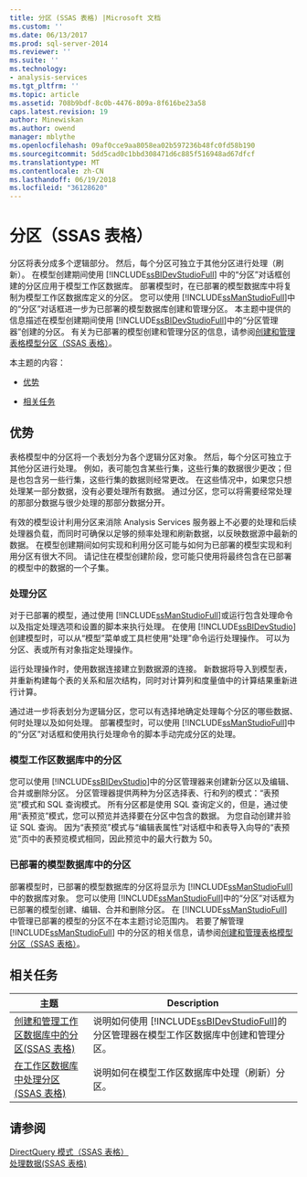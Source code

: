 ```yaml
---
title: 分区 (SSAS 表格) |Microsoft 文档
ms.custom: ''
ms.date: 06/13/2017
ms.prod: sql-server-2014
ms.reviewer: ''
ms.suite: ''
ms.technology:
- analysis-services
ms.tgt_pltfrm: ''
ms.topic: article
ms.assetid: 708b9bdf-8c0b-4476-809a-8f616be23a58
caps.latest.revision: 19
author: Minewiskan
ms.author: owend
manager: mblythe
ms.openlocfilehash: 09af0cce9aa8058ea02b597236b48fc0fd58b190
ms.sourcegitcommit: 5dd5cad0c1bbd308471d6c885f516948ad67dfcf
ms.translationtype: MT
ms.contentlocale: zh-CN
ms.lasthandoff: 06/19/2018
ms.locfileid: "36128620"
---
```

# <a name="partitions-ssas-tabular"></a>分区（SSAS 表格）
  分区将表分成多个逻辑部分。 然后，每个分区可独立于其他分区进行处理（刷新）。 在模型创建期间使用 [!INCLUDE[ssBIDevStudioFull](../../includes/ssbidevstudiofull-md.md)] 中的“分区”对话框创建的分区应用于模型工作区数据库。 部署模型时，在已部署的模型数据库中将复制为模型工作区数据库定义的分区。 您可以使用 [!INCLUDE[ssManStudioFull](../../includes/ssmanstudiofull-md.md)]中的“分区”对话框进一步为已部署的模型数据库创建和管理分区。  本主题中提供的信息描述在模型创建期间使用 [!INCLUDE[ssBIDevStudioFull](../../includes/ssbidevstudiofull-md.md)]中的“分区管理器”创建的分区。 有关为已部署的模型创建和管理分区的信息，请参阅[创建和管理表格模型分区（SSAS 表格）](create-and-manage-tabular-model-partitions-ssas-tabular.md)。  
  
 本主题的内容：  
  
-   [优势](#bkmk_benefits)  
  
-   [相关任务](#bkmk_related_tasks)  
  
##  <a name="bkmk_benefits"></a> 优势  
 表格模型中的分区将一个表划分为各个逻辑分区对象。 然后，每个分区可独立于其他分区进行处理。 例如，表可能包含某些行集，这些行集的数据很少更改；但是也包含另一些行集，这些行集的数据则经常更改。 在这些情况中，如果您只想处理某一部分数据，没有必要处理所有数据。 通过分区，您可以将需要经常处理的那部分数据与很少处理的那部分数据分开。  
  
 有效的模型设计利用分区来消除 Analysis Services 服务器上不必要的处理和后续处理器负载，而同时可确保以足够的频率处理和刷新数据，以反映数据源中最新的数据。 在模型创建期间如何实现和利用分区可能与如何为已部署的模型实现和利用分区有很大不同。 请记住在模型创建阶段，您可能只使用将最终包含在已部署的模型中的数据的一个子集。  
  
### <a name="processing-partitions"></a>处理分区  
 对于已部署的模型，通过使用 [!INCLUDE[ssManStudioFull](../../includes/ssmanstudiofull-md.md)]或运行包含处理命令以及指定处理选项和设置的脚本来执行处理。 在使用 [!INCLUDE[ssBIDevStudio](../../includes/ssbidevstudio-md.md)]创建模型时，可以从“模型”菜单或工具栏使用“处理”命令运行处理操作。 可以为分区、表或所有对象指定处理操作。  
  
 运行处理操作时，使用数据连接建立到数据源的连接。 新数据将导入到模型表，并重新构建每个表的关系和层次结构，同时对计算列和度量值中的计算结果重新进行计算。  
  
 通过进一步将表划分为逻辑分区，您可以有选择地确定处理每个分区的哪些数据、何时处理以及如何处理。 部署模型时，可以使用 [!INCLUDE[ssManStudioFull](../../includes/ssmanstudiofull-md.md)]中的“分区”对话框和使用执行处理命令的脚本手动完成分区的处理。  
  
### <a name="partitions-in-the-model-workspace-database"></a>模型工作区数据库中的分区  
 您可以使用 [!INCLUDE[ssBIDevStudio](../../includes/ssbidevstudio-md.md)]中的分区管理器来创建新分区以及编辑、合并或删除分区。 分区管理器提供两种为分区选择表、行和列的模式：“表预览”模式和 SQL 查询模式。 所有分区都是使用 SQL 查询定义的，但是，通过使用“表预览”模式，您可以预览并选择要在分区中包含的数据。 为您自动创建并验证 SQL 查询。 因为“表预览”模式与“编辑表属性”对话框中和表导入向导的“表预览”页中的表预览模式相同，因此预览中的最大行数为 50。  
  
### <a name="partitions-in-a-deployed-model-database"></a>已部署的模型数据库中的分区  
 部署模型时，已部署的模型数据库的分区将显示为 [!INCLUDE[ssManStudioFull](../../includes/ssmanstudiofull-md.md)]中的数据库对象。 您可以使用 [!INCLUDE[ssManStudioFull](../../includes/ssmanstudiofull-md.md)]中的“分区”对话框为已部署的模型创建、编辑、合并和删除分区。 在 [!INCLUDE[ssManStudioFull](../../includes/ssmanstudiofull-md.md)] 中管理已部署的模型的分区不在本主题讨论范围内。 若要了解管理 [!INCLUDE[ssManStudioFull](../../includes/ssmanstudiofull-md.md)] 中的分区的相关信息，请参阅[创建和管理表格模型分区（SSAS 表格）](create-and-manage-tabular-model-partitions-ssas-tabular.md)。  
  
##  <a name="bkmk_related_tasks"></a> 相关任务  
  
|主题|Description|  
|-----------|-----------------|  
|[创建和管理工作区数据库中的分区&#40;SSAS 表格&#41;](workspace-database-ssas-tabular.md)|说明如何使用 [!INCLUDE[ssBIDevStudioFull](../../includes/ssbidevstudiofull-md.md)]的分区管理器在模型工作区数据库中创建和管理分区。|  
|[在工作区数据库中处理分区&#40;SSAS 表格&#41;](process-partitions-in-the-workspace-databse-ssas-tabular.md)|说明如何在模型工作区数据库中处理（刷新）分区。|  
  
## <a name="see-also"></a>请参阅  
 [DirectQuery 模式（SSAS 表格）](directquery-mode-ssas-tabular.md)   
 [处理数据&#40;SSAS 表格&#41;](../process-data-ssas-tabular.md)  
  
  